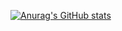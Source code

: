[![Anurag's GitHub stats](https://github-readme-stats.vercel.app/api?username=elakela)](https://github.com/elakela)
